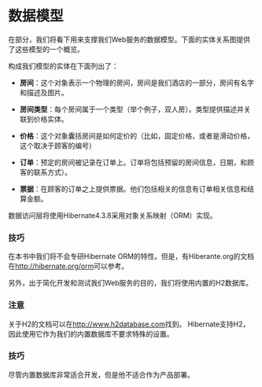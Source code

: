 # 数据模型

在部分，我们将看下用来支撑我们Web服务的数据模型。下面的实体关系图提供了这些模型的一个概览。

构成我们模型的实体在下面列出了：
+ **房间**：这个对象表示一个物理的房间，房间是我们酒店的一部分，房间有名字和描述及图片。

+ **房间类型**：每个房间属于一个类型（举个例子，双人房）。类型提供描述并关联到价格实体。

+ **价格**：这个对象囊括房间是如何定价的（比如，固定价格，或者是滑动价格，这个取决于顾客的编号）

+ **订单**：预定的房间被记录在订单上。订单将包括预留的房间信息，日期，和顾客的联系方式）。

+ **票据**：在顾客的订单之上提供票据。他们包括相关的信息有订单相关信息和结算金额。

数据访问层将使用Hibernate4.3.8采用对象关系映射（ORM）实现。

### 技巧
在本书中我们将不会专研Hibernate ORM的特性。但是，有Hiberante.org的文档在<http://hibernate.org/orm>可以参考。

另外，出于简化开发和测试我们Web服务的目的，我们将使用内置的H2数据库。

### 注意
关于H2的文档可以在<http://www.h2database.com>找到。
Hibernate支持H2，因此使用它作为我们的内置数据库不要求特殊的设置。

### 技巧
尽管内置数据库非常适合开发，但是他不适合作为产品部署。